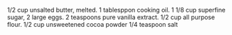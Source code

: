 1/2 cup unsalted butter, melted.
1 tablesppon cooking oil.
1 1/8 cup superfine sugar,
2 large eggs.
2 teaspoons pure vanilla extract.
1/2 cup all purpose flour.
1/2 cup unsweetened cocoa powder
1/4 teaspoon salt